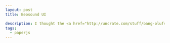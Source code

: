 ```yaml
---
layout: post
title: Beosound UI

description: I thought the <a href="http://uncrate.com/stuff/bang-olufsen-beosound-moment/">Bang & Olufsen BeoSound Moment</a> was pretty slick looking and tried to make something similar. This required manually creating an angular gradient since paper.js only supports linear and radial.
tags:
  - paperjs
---
```

<script type="text/paperscript" canvas="canvas-0021">
view.element.style.backgroundColor = '#111';

var color = new Color('#ead839');
var inc = 0.2;
var circle = new Group();
var radius = view.size.width * 0.25;

for (a=360; a>0; a-=inc) {
    color.hue += inc;
    var line = Path.Line({
        from: [0, 0],
        to: [radius, radius],
        strokeColor: color
    });
    line.rotate(a, [0, 0]);
    circle.addChild(line);
}

circle.opacity = 0.75;
circle.rotate(220);

var circleMid = new Shape.Circle([0, 0], radius * 1.41 * 0.75);

circleMid.fillColor = "#fff";
circleMid.opacity = 0.1;
circleMid.blendMode = 'color-dodge';

var circleInner = new Shape.Circle([0, 0], radius * 1.41 * 0.48);
circleInner.fillColor = "#fff";
circleInner.opacity = 0.15;
circleInner.blendMode = 'color-dodge';

var hole = new Shape.Circle([0, 0], radius * 1.41 * 0.2);
hole.fillColor = "#111";

project.activeLayer.position = view.center;
</script>

<canvas id="canvas-0021" height="300"></canvas>
